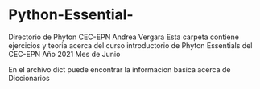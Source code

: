 # Python-Essential-
Directorio de Phyton CEC-EPN Andrea Vergara 
Esta carpeta contiene ejercicios y teoria acerca del curso introductorio de Phyton Essentials del CEC-EPN 
Año 2021 Mes de Junio 

En el archivo dict puede encontrar la informacion basica acerca de Diccionarios 
